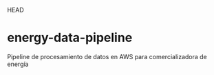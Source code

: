 HEAD
# energy-data-pipeline
Pipeline de procesamiento de datos en AWS para comercializadora de energía

